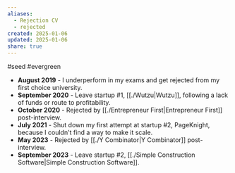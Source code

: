 ```yaml
---
aliases:
  - Rejection CV
  - rejected
created: 2025-01-06
updated: 2025-01-06
share: true
---
```

#seed #evergreen 

- **August 2019** - I underperform in my exams and get rejected from my first choice university.
- **September 2020** - Leave startup #1, [[./Wutzu|Wutzu]], following a lack of funds or route to profitability.
- **October 2020** - Rejected by [[./Entrepreneur First|Entrepreneur First]] post-interview.
- **July 2021** - Shut down my first attempt at startup #2, PageKnight, because I couldn't find a way to make it scale.
- **May 2023** - Rejected by [[./Y Combinator|Y Combinator]] post-interview.
- **September 2023** - Leave startup #2, [[./Simple Construction Software|Simple Construction Software]].

